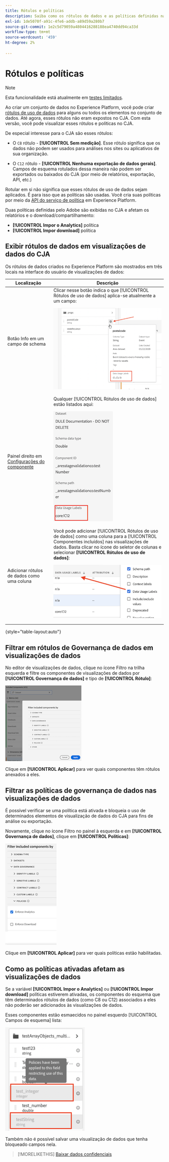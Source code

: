```yaml
---
title: Rótulos e políticas
description: Saiba como os rótulos de dados e as políticas definidas na AEP afetam as visualizações de dados e os relatórios no CJA.
exl-id: 1de5070f-a91c-4fe6-addb-a89d59a280b7
source-git-commit: 1e2c5d79059a4804416288188ea4740dd94ca33d
workflow-type: tm+mt
source-wordcount: '459'
ht-degree: 2%

---
```


# Rótulos e políticas

>[!NOTE]
>
>Esta funcionalidade está atualmente em [testes limitados](/help/release-notes/releases.md).

Ao criar um conjunto de dados no Experience Platform, você pode criar [rótulos de uso de dados](https://experienceleague.adobe.com/docs/experience-platform/data-governance/labels/reference.html?lang=en) para alguns ou todos os elementos no conjunto de dados. Até agora, esses rótulos não eram expostos no CJA. Com esta versão, você pode visualizar esses rótulos e políticas no CJA.

De especial interesse para o CJA são esses rótulos:

* O `C8` rótulo - **[!UICONTROL Sem medição]**. Esse rótulo significa que os dados não podem ser usados para análises nos sites ou aplicativos de sua organização.

* O `C12` rótulo - **[!UICONTROL Nenhuma exportação de dados gerais]**. Campos de esquema rotulados dessa maneira não podem ser exportados ou baixados do CJA (por meio de relatórios, exportação, API, etc.)

Rotular em si não significa que esses rótulos de uso de dados sejam aplicados. É para isso que as políticas são usadas. Você cria suas políticas por meio da [API do serviço de política](https://experienceleague.adobe.com/docs/experience-platform/data-governance/api/overview.html?lang=en) em Experience Platform.

Duas políticas definidas pelo Adobe são exibidas no CJA e afetam os relatórios e o download/compartilhamento:

* **[!UICONTROL Impor o Analytics]** política
* **[!UICONTROL Impor download]** política

## Exibir rótulos de dados em visualizações de dados do CJA

Os rótulos de dados criados no Experience Platform são mostrados em três locais na interface do usuário de visualizações de dados:

| Localização | Descrição |
| --- | --- |
| Botão Info em um campo de schema | Clicar nesse botão indica o que [!UICONTROL Rótulos de uso de dados] aplica-se atualmente a um campo:<p>![](assets/data-label-left.png) |
| Painel direito em [Configurações do componente](/help/data-views/component-settings/overview.md) | Qualquer [!UICONTROL Rótulos de uso de dados] estão listados aqui:<p>![](assets/data-label-right.png) |
| Adicionar rótulos de dados como uma coluna | Você pode adicionar [!UICONTROL Rótulos de uso de dados] como uma coluna para a [!UICONTROL Componentes incluídos] nas visualizações de dados. Basta clicar no ícone do seletor de colunas e selecionar **[!UICONTROL Rótulos de uso de dados]**:<p>![](assets/data-label-column.png) |

{style=&quot;table-layout:auto&quot;}

## Filtrar em rótulos de Governança de dados em visualizações de dados

No editor de visualizações de dados, clique no ícone Filtro na trilha esquerda e filtre os componentes de visualizações de dados por **[!UICONTROL Governança de dados]** e tipo de **[!UICONTROL Rótulo]**:

![](assets/filter-labels.png)

Clique em **[!UICONTROL Aplicar]** para ver quais componentes têm rótulos anexados a eles.

## Filtrar as políticas de governança de dados nas visualizações de dados

É possível verificar se uma política está ativada e bloqueia o uso de determinados elementos de visualização de dados do CJA para fins de análise ou exportação.

Novamente, clique no ícone Filtro no painel à esquerda e em **[!UICONTROL Governança de dados]**, clique em **[!UICONTROL Políticas]**:

![](assets/filter-policies.png)

Clique em **[!UICONTROL Aplicar]** para ver quais políticas estão habilitadas.

## Como as políticas ativadas afetam as visualizações de dados

Se a variável **[!UICONTROL Impor o Analytics]** ou **[!UICONTROL Impor download]** políticas estiverem ativadas, os componentes do esquema que têm determinados rótulos de dados (como C8 ou C12) associados a eles não poderão ser adicionados às visualizações de dados.

Esses componentes estão esmaecidos no painel esquerdo [!UICONTROL Campos de esquema] lista:

![](assets/component-greyed.png)

Também não é possível salvar uma visualização de dados que tenha bloqueado campos nela.

>[!MORELIKETHIS]
>[Baixar dados confidenciais](/help/analysis-workspace/curate-share/download-send.md)
